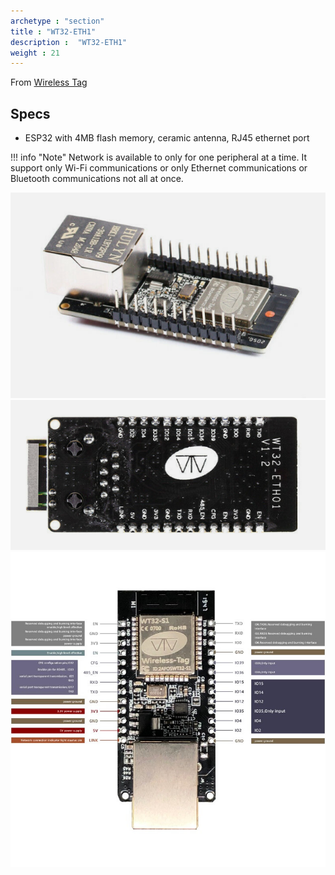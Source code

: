 ```yaml
---
archetype : "section"
title : "WT32-ETH1"
description :  "WT32-ETH1"
weight : 21
---
```


From [Wireless Tag](https://en.wireless-tag.com/product-item-2.html)

## Specs
* ESP32 with 4MB flash memory, ceramic antenna, RJ45 ethernet port

!!! info "Note"
    Network is available to only for one peripheral at a time. It support only Wi-Fi communications or only Ethernet communications or Bluetooth  communications not all at once.


![image](front.png?width=400px)
![image](back.png?width=400px)
![image](pinout.jpg?width=400px)

